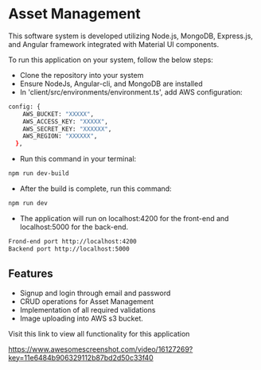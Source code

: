 # Asset Management

This software system is developed utilizing Node.js, MongoDB, Express.js, and Angular framework integrated with Material UI components.

To run this application on your system, follow the below steps:
- Clone the repository into your system
- Ensure NodeJs, Angular-cli, and MongoDB are installed
- In 'client/src/environments/environment.ts', add AWS configuration:

```sh
config: {
    AWS_BUCKET: "XXXXX",
    AWS_ACCESS_KEY: "XXXXX",
    AWS_SECRET_KEY: "XXXXXX",
    AWS_REGION: "XXXXXX",
  },
```
- Run this command in your terminal:
```sh
npm run dev-build
```
- After the build is complete, run this command:
```sh
npm run dev
```

- The application will run on localhost:4200 for the front-end and localhost:5000 for the back-end.

```sh
Frond-end port http://localhost:4200
Backend port http://localhost:5000
```

## Features

- Signup and login through email and password
- CRUD operations for Asset Management
- Implementation of all required validations
- Image uploading into AWS s3 bucket.


Visit this link to view all functionality for this application

https://www.awesomescreenshot.com/video/16127269?key=11e6484b906329112b87bd2d50c33f40